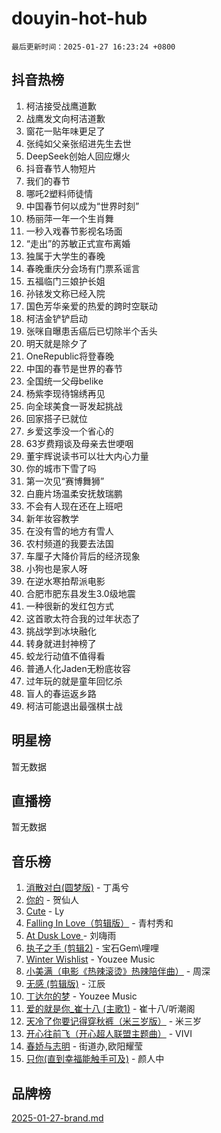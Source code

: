 # douyin-hot-hub

`最后更新时间：2025-01-27 16:23:24 +0800`

## 抖音热榜

1. 柯洁接受战鹰道歉
1. 战鹰发文向柯洁道歉
1. 窗花一贴年味更足了
1. 张纯如父亲张绍进先生去世
1. DeepSeek创始人回应爆火
1. 抖音春节人物短片
1. 我们的春节
1. 哪吒2塑料师徒情
1. 中国春节何以成为“世界时刻”
1. 杨丽萍一年一个生肖舞
1. 一秒入戏春节影视名场面
1. “走出”的苏敏正式宣布离婚
1. 独属于大学生的春晚
1. 春晚重庆分会场有门票系谣言
1. 五福临门三娘护长姐
1. 孙铱发文称已经入院
1. 国色芳华亲爱的热爱的跨时空联动
1. 柯洁金铲铲启动
1. 张咪自曝患舌癌后已切除半个舌头
1. 明天就是除夕了
1. OneRepublic将登春晚
1. 中国的春节是世界的春节
1. 全国统一父母belike
1. 杨紫李现待锦绣再见
1. 向全球美食一哥发起挑战
1. 回家搭子已就位
1. 乡爱这季没一个省心的
1. 63岁费翔谈及母亲去世哽咽
1. 董宇辉说读书可以壮大内心力量
1. 你的城市下雪了吗
1. 第一次见“赛博舞狮”
1. 白鹿片场温柔安抚敖瑞鹏
1. 不会有人现在还在上班吧
1. 新年妆容教学
1. 在没有雪的地方有雪人
1. 农村频道的我要去法国
1. 车厘子大降价背后的经济现象
1. 小狗也是家人呀
1. 在逆水寒拍帮派电影
1. 合肥市肥东县发生3.0级地震
1. 一种很新的发红包方式
1. 这首歌太符合我的过年状态了
1. 挑战学到冰块融化
1. 转身就进封神榜了
1. 蛟龙行动值不值得看
1. 普通人化Jaden无粉底妆容
1. 过年玩的就是童年回忆杀
1. 盲人的春运返乡路
1. 柯洁可能退出最强棋士战

## 明星榜

暂无数据

## 直播榜

暂无数据

## 音乐榜

1. [消散对白(圆梦版)](https://sf5-hl-cdn-tos.douyinstatic.com/obj/tos-cn-ve-2774/og4jB5I5IizzoZVAAAzWgBMAsMDWoArfwBOiFs) - 丁禹兮
1. [你的](https://sf5-hl-cdn-tos.douyinstatic.com/obj/tos-cn-ve-2774/oYuIeKf42jB7sEV6B2upMdpYAgfrQWj0FeRegh) - 贺仙人
1. [Cute](https://sf5-hl-cdn-tos.douyinstatic.com/obj/tos-cn-ve-2774/o4IbIzHWKAAB4wsS5qMBRiiAlEBGTpQRNfFvuo) - Ly
1. [Falling In Love（剪辑版）](https://sf3-cdn-tos.douyinstatic.com/obj/tos-cn-ve-2774/o8ajpA8zzgBPahbBIO8AcKGBLJezFCRd1wfP9f) - 青村秀和
1. [ At Dusk  Love ](https://sf5-hl-cdn-tos.douyinstatic.com/obj/tos-cn-ve-2774/o8CrpCf5CaYgI4ZrtQgMQAFEfuGqNnRSDQAPBc) - 刘嗨雨
1. [执子之手 (剪辑2)](https://sf5-hl-cdn-tos.douyinstatic.com/obj/tos-cn-ve-2774/oUoZLQjCc31XzqsBnBQUNgeKtYPBcgbFDwtfcu) - 宝石Gem\哩哩
1. [Winter Wishlist](https://sf5-hl-cdn-tos.douyinstatic.com/obj/tos-cn-ve-2774/oIIgUOeamCFCVAzxN6MFRLIBlLGpUqQxeeHrLE) - Youzee Music
1. [小美满（电影《热辣滚烫》热辣陪伴曲）](https://sf5-hl-cdn-tos.douyinstatic.com/obj/tos-cn-ve-2774/o0GAn2lSgfZIDUgtevCGDQYnFg4CwnrBaxbTZL) - 周深
1. [无感 (剪辑版)](https://sf3-cdn-tos.douyinstatic.com/obj/tos-cn-ve-2774/o0eIsUzJBDlQaQFC5OFlgbMEZC1TFYBftOBn6p) - 江辰
1. [丁达尔的梦](https://sf5-hl-cdn-tos.douyinstatic.com/obj/tos-cn-ve-2774/oMU3WirUZBVQkAC9ccG5P2IQirziZM2RTInUY) - Youzee Music
1. [爱的就是你_崔十八 (主歌1)](https://sf5-hl-cdn-tos.douyinstatic.com/obj/tos-cn-ve-2774/oI5BO5DhFZ6UTcNCnZaOCBLtZ7WIMQGfgnXf5E) - 崔十八/听潮阁
1. [天冷了你要记得穿秋裤（米三岁版）](https://sf5-hl-cdn-tos.douyinstatic.com/obj/tos-cn-ve-2774/oQlIwVIDWiZ6BQilAorS7MA0AgCkQDvcZAdm1) - 米三岁
1. [开心往前飞（开心超人联盟主题曲）](https://sf3-cdn-tos.douyinstatic.com/obj/tos-cn-ve-2774/9d8fb7c82cf1421fb93a9fe925275e0a) - VIVI
1. [春娇与志明](https://sf5-hl-cdn-tos.douyinstatic.com/obj/tos-cn-ve-2774/e530d8fceb7044b39707d7f9ff54add1) - 街道办,欧阳耀莹
1. [只你(直到幸福能触手可及)](https://sf5-hl-cdn-tos.douyinstatic.com/obj/tos-cn-ve-2774/o0lBkRDzFTeaVSUz3ZZSCBVtZ5DIMQGfgmEAuE) - 颜人中

## 品牌榜

[2025-01-27-brand.md](2025-01-27-brand.md)
